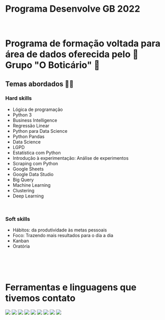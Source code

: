 #  Programa Desenvolve GB 2022
<div>
  </br>
<h1> Programa de formação voltada para área de dados oferecida pelo 🎲 Grupo "O Boticário" 🎲 </br> </h2>

<h2>  Temas abordados 👩‍💻</h2>

<h3>Hard skills</h3>

* Lógica de programação 
* Python 3 
* Business Intelligence
* Regressão Linear
* Python para Data Science
* Python Pandas
* Data Science
* LGPD
* Estatística com Python
* Introdução à experimentação: Análise de experimentos
* Scraping com Python
* Google Sheets
* Google Data Studio
* Big Query
* Machine Learning
* Clustering
* Deep Learning 
</br>

<h3>Soft skills</h3>

* Hábitos: da produtividade às metas pessoais
* Foco: Trazendo mais resultados para o dia a dia
* Kanban
* Oratória
</br>

<div display: inline-block>
</br>
</br>
<h1>Ferramentas e linguagens que tivemos contato</h1>
<img src="https://img.shields.io/badge/python-3670A0?style=for-the-badge&logo=python&logoColor=ffdd54"/> 
<img src="https://img.shields.io/badge/pandas-%23150458.svg?style=for-the-badge&logo=pandas&logoColor=white" /> 
<img src="https://img.shields.io/badge/numpy-%23013243.svg?style=for-the-badge&logo=numpy&logoColor=white"/>
<img src="https://img.shields.io/badge/Plotly-%233F4F75.svg?style=for-the-badge&logo=plotly&logoColor=white"/>
<img src="https://img.shields.io/badge/SciPy-%230C55A5.svg?style=for-the-badge&logo=scipy&logoColor=%white"/>
<img src="https://img.shields.io/badge/jupyter-%23FA0F00.svg?style=for-the-badge&logo=jupyter&logoColor=white"/>
<img src="https://img.shields.io/badge/Visual%20Studio%20Code-0078d7.svg?style=for-the-badge&logo=visual-studio-code&logoColor=white"/>
<img src="https://img.shields.io/badge/Colab-F9AB00?style=for-the-badge&logo=googlecolab&color=525252"/>
<img src="https://img.shields.io/badge/Kaggle-035a7d?style=for-the-badge&logo=kaggle&logoColor=white"/>  
</div>
